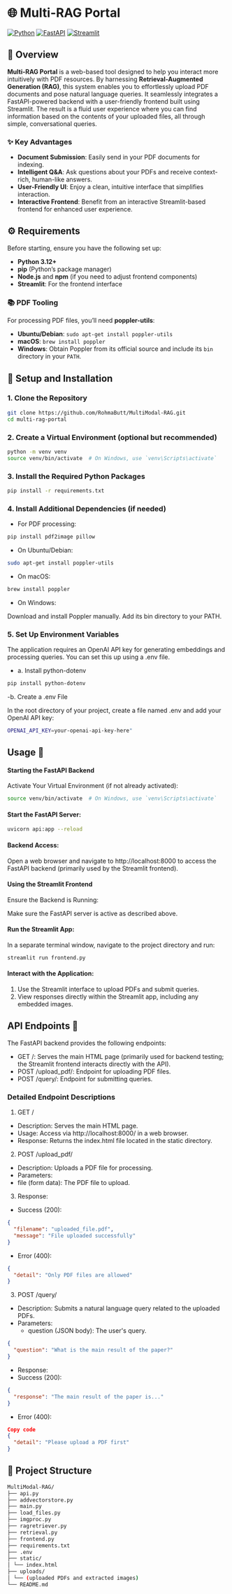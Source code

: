 # 🌐 Multi-RAG Portal

[![Python](https://img.shields.io/badge/python-3.10%20%7C%203.8%20%7C%203.9-blue)](https://www.python.org/downloads/)
[![FastAPI](https://img.shields.io/badge/FastAPI-0.115.6-green)](https://fastapi.tiangolo.com/)
[![Streamlit](https://img.shields.io/badge/Streamlit-1.24.1-blue)](https://streamlit.io/)

## 📜 Overview

**Multi-RAG Portal** is a web-based tool designed to help you interact more intuitively with PDF resources. By harnessing **Retrieval-Augmented Generation (RAG)**, this system enables you to effortlessly upload PDF documents and pose natural language queries. It seamlessly integrates a FastAPI-powered backend with a user-friendly frontend built using Streamlit. The result is a fluid user experience where you can find information based on the contents of your uploaded files, all through simple, conversational queries.

### ✨ Key Advantages

- **Document Submission**: Easily send in your PDF documents for indexing.
- **Intelligent Q&A**: Ask questions about your PDFs and receive context-rich, human-like answers.
- **User-Friendly UI**: Enjoy a clean, intuitive interface that simplifies interaction.
- **Interactive Frontend**: Benefit from an interactive Streamlit-based frontend for enhanced user experience.

## ⚙️ Requirements

Before starting, ensure you have the following set up:

- **Python 3.12+**
- **pip** (Python’s package manager)
- **Node.js** and **npm** (if you need to adjust frontend components)
- **Streamlit**: For the frontend interface

### 📚 PDF Tooling

For processing PDF files, you’ll need **poppler-utils**:

- **Ubuntu/Debian**: `sudo apt-get install poppler-utils`
- **macOS**: `brew install poppler`
- **Windows**: Obtain Poppler from its official source and include its `bin` directory in your `PATH`.

## 🚀 Setup and Installation

### 1. **Clone the Repository**

```bash
git clone https://github.com/RohmaButt/MultiModal-RAG.git
cd multi-rag-portal
```

### 2. Create a Virtual Environment (optional but recommended)

```bash
python -m venv venv
source venv/bin/activate  # On Windows, use `venv\Scripts\activate`
```

### 3. Install the Required Python Packages

```bash
pip install -r requirements.txt
```

### 4. Install Additional Dependencies (if needed)

- For PDF processing:

```bash
pip install pdf2image pillow
```

- On Ubuntu/Debian:

```bash
sudo apt-get install poppler-utils
```

- On macOS:

```bash
brew install poppler
```

- On Windows:

Download and install Poppler manually.
Add its bin directory to your PATH.

### 5. Set Up Environment Variables

The application requires an OpenAI API key for generating embeddings and processing queries. You can set this up using a .env file.

- a. Install python-dotenv

```bash
pip install python-dotenv
```

-b. Create a .env File

In the root directory of your project, create a file named .env and add your OpenAI API key:

```bash
OPENAI_API_KEY=your-openai-api-key-here"
```

## Usage 🚀

#### Starting the FastAPI Backend

Activate Your Virtual Environment (if not already activated):

```bash
source venv/bin/activate  # On Windows, use `venv\Scripts\activate`
```

#### Start the FastAPI Server:

```bash
uvicorn api:app --reload
```

#### Backend Access:

Open a web browser and navigate to http://localhost:8000 to access the FastAPI backend (primarily used by the Streamlit frontend).

#### Using the Streamlit Frontend

Ensure the Backend is Running:

Make sure the FastAPI server is active as described above.

#### Run the Streamlit App:

In a separate terminal window, navigate to the project directory and run:

```bash
streamlit run frontend.py
```

#### Interact with the Application:

1. Use the Streamlit interface to upload PDFs and submit queries.
2. View responses directly within the Streamlit app, including any embedded images.

## API Endpoints 📡

The FastAPI backend provides the following endpoints:

- GET /: Serves the main HTML page (primarily used for backend testing; the Streamlit frontend interacts directly with the API).
- POST /upload_pdf/: Endpoint for uploading PDF files.
- POST /query/: Endpoint for submitting queries.

### Detailed Endpoint Descriptions

1. GET /

- Description: Serves the main HTML page.
- Usage: Access via http://localhost:8000/ in a web browser.
- Response: Returns the index.html file located in the static directory.

2. POST /upload_pdf/

- Description: Uploads a PDF file for processing.
- Parameters:
- file (form data): The PDF file to upload.

3. Response:

- Success (200):

```json
{
  "filename": "uploaded_file.pdf",
  "message": "File uploaded successfully"
}
```

- Error (400):

```json
{
  "detail": "Only PDF files are allowed"
}
```

3. POST /query/

- Description: Submits a natural language query related to the uploaded PDFs.
- Parameters:
  - question (JSON body): The user's query.

```json
{
  "question": "What is the main result of the paper?"
}
```

- Response:
- Success (200):

```json
{
  "response": "The main result of the paper is..."
}
```

- Error (400):

```json
Copy code
{
  "detail": "Please upload a PDF first"
}
```

## 📁 Project Structure

```bash
MultiModal-RAG/
├── api.py
├── addvectorstore.py
├── main.py
├── load_files.py
├── imgproc.py
├── ragretriever.py
├── retrieval.py
├── frontend.py
├── requirements.txt
├── .env
├── static/
│ └── index.html
├── uploads/
│ └── (uploaded PDFs and extracted images)
└── README.md
```
